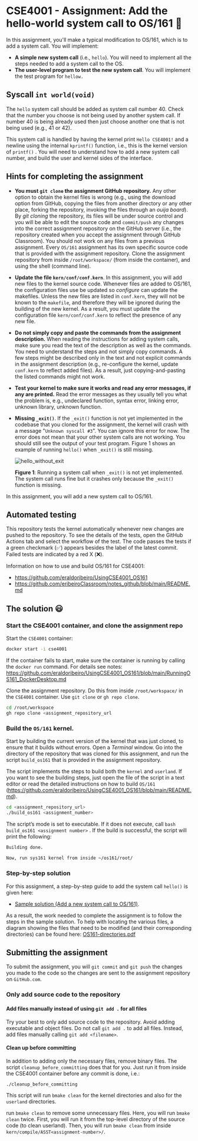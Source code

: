 # CSE4001 - Assignment: Add the hello-world system call to OS/161 👋
In this assignment, you'll make a typical modification to OS/161, which is to add a system call.  You will implement: 

- **A simple new system call** (i.e., `hello`). You will need to implement all the steps needed to add a system call to the OS. 
- **The user-level program to test the new system call**. You will implement the test program for `hellow. `

## **Syscall** `int world(void)`

The `hello` system call should be added as system call number 40. Check that the number you choose is not being used by another system call. If number 40 is being already used then just choose another one that is not being used (e.g., 41 or 42). 

This system call is handled by having the kernel print `Hello CSE4001!` and a newline using the internal `kprintf()` function, i.e., this is the kernel version of `printf()` . You will need to understand how to add a new system call number, and build the user and kernel sides of the interface. 

<!-- ### How to test your new system calls:

**Create a new test program**, called `hellotest`, that calls the *helloworld* system call. Create a subdirectory `userland/testbin/hellotest` for the test program, and modify the `Makefile` in the `userland/testbin/` directory so that it is included in the build process.

Use the following program to test the `helloworld()` system call:

```c
#include <unistd.h> 
int main(){
  helloworld();
  return 0;
} 
``` -->

## **Hints for completing the assignment**

- **You must `git clone` the assignment GitHub repository.** Any other option to obtain the kernel files is wrong (e.g., using the download option from GitHub, copying the files from another directory or any other place, forking the repository, invoking the files through an *ouija board*). By *git cloning* the repository, its files  will be under source control and you will be able to edit the source code and `commit/push` any changes into the correct assignment repository on the GitHub server (i.e., the repository created when you accept the assignment through GitHub Classroom). You should not work on any files from a previous assignment. Every `OS/161` assignment has its own specific source code that is provided with the assignment repository. Clone the assignment repository from inside `/root/workspace/` (from inside the container), and using the shell (command line).
 
-  **Update the file `kern/conf/conf.kern`**. In this assignment, you will add new files to the kernel source code. Whenever files are added to OS/161, the configuration files use be updated so *configure* can update the makefiles. Unless the new files are listed in `conf.kern`, they will not be known to the `makefile`, and therefore they will be ignored during the building of the new kernel. As a result, you must update the configuration file `kern/conf/conf.kern` to reflect the presence of any new file. 

- **Do not simply copy and paste the commands from the assignment description.** When reading the instructions for adding system calls, make sure you read the text of the description as well as the commands. You need to understand the steps and not simply copy commands. A few steps might be described only in the text and not explicit commands in the assignment description (e.g., re-configure the kernel, update `conf.kern` to reflect added files). As a result, just copying-and-pasting the listed commands might not work.

- **Test your kernel to make sure it works and read any error messages, if any are printed.** Read the error messages as they usually tell you what the problem is, e.g., undeclared function, syntax error, linking error, unknown library, unknown function.

- **Missing `_exit()`**. If the `_exit()` function is not yet implemented in the codebase that you cloned for the assignment, the kernel will crash with a message "`Unknown syscall #3`". You can ignore this error for now. The error does not mean that your other system calls are not working. You should still see the output of your test program.  Figure 1 shows an example of running `hello()` when `_exit()` is still missing. 

   ![hello_without_exit](hello_without_exit.png)

   **Figure 1**: Running a system call when `_exit()` is not yet implemented. The system call runs fine but it crashes only because the `_exit()` function is missing. 

 


In this assignment, you will add a new system call to OS/161. 


## Automated testing
This repository tests the kernel automatically whenever new changes are pushed to the repository. To see the details of the tests, open the GitHub Actions tab and select the workflow of the test. The code passes the tests if a green checkmark (✅) appears besides the label of the latest commit. Failed tests are indicated by a red X (❌). 


Information on how to use and build OS/161 for CSE4001: 
- https://github.com/eraldoribeiro/UsingCSE4001_OS161
- https://github.com/eribeiroClassroom/notes_github/blob/main/README.md

## The solution :smiley:


### Start the CSE4001 container, and clone the assignment repo

 Start the `CSE4001` container: 
  ```bash
  docker start -i cse4001
  ```

  If the container fails to start, make sure the container is running by calling the `docker run` command. For details see notes: https://github.com/eraldoribeiro/UsingCSE4001_OS161/blob/main/RunningOS161_DockerDesktop.md
  

Clone the assignment repository. Do this from inside `/root/workspace/` in the `CSE4001` container. Use `git clone` or `gh repo clone`. 
    
```bash
cd /root/workspace
gh repo clone <assignment_repository_url
```


### Build the `OS/161` kernel. 

Start by building the current version of the kernel that was just cloned, to ensure that it builds without errors. Open a *Terminal* window. Go into the directory of the repository that was cloned for this assignment, and run the script `build_os161` that is provided in the assignment repository. 
    
The script implements the steps to build both the `kernel` and `userland`. If you want to see the building steps, just open the file of the script in a text editor or read the detailed instructions on how to build `OS/161` (https://github.com/eraldoribeiro/UsingCSE4001_OS161/blob/main/README.md). 

```bash
cd <assignment_repository_url>
./build_os161 <assignment_number>
```

The script’s mode is set to executable. If it does not execute, call `bash build_os161 <assignment number>` .  If the build is successful, the script will print the following: 

```bash
Building done.
  
Now, run sys161 kernel from inside ~/os161/root/
```

### Step-by-step solution

For this assignment, a step-by-step guide to add the system call `hello()` is given here: 
- [Sample solution (Add a new system call to OS/161)](./hello_steps.md). 

As a result, the work needed to complete the assignment is to follow the steps in the sample solution. To help with locating the various files, a diagram showing the files that need to be modified (and their corresponding directories) can be found here: [OS161-directories.pdf](./OS161-directories.pdf)


## Submitting the assignment

To submit the assignment, you will `git commit` and `git push` the changes you made to the code so the changes are sent to the assignment repository on `GitHub.com`.

### Only add source code to the repository 

#### Add files manually instead of using `git add .` for all files 
Try your best to only add source code to the repository. Avoid adding executable and object files. Do not call  `git add .` to add all files. Instead, add files manually calling `git add <filename>`.

#### Clean up before committing
In addition to adding only the necessary files, remove binary files. The script `cleanup_before_committing` does that for you. Just run it from inside the CSE4001 container before any commit is done, i.e.: 
```shell
./cleanup_before_committing
```
This script will run `bmake clean` for the kernel directories and also for the `userland` directories.

run `bmake clean` to remove some unnecessary files. Here, you will run `bmake clean` twice. First, you will run it from the top-level directory of the source code (to clean userland). Then, you will run `bmake clean` from inside `kern/compile/ASST<assignment-number>/`. 



